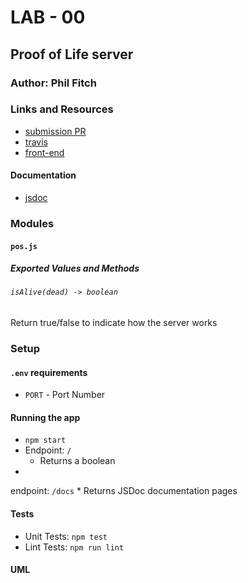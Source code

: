 # LAB - 00

## Proof of Life server

### Author: Phil Fitch

### Links and Resources
* [submission PR](https://github.com/philfitch-401-advanced-javascript/lab-00/pull/1)
* [travis](https://travis-ci.com/philfitch-401-advanced-javascript/lab-00)
* [front-end](https://philfitch-lab-00.herokuapp.com/)

#### Documentation
* [jsdoc](https://philfitch-lab-00.herokuapp.com/docs/)

### Modules
#### `pos.js`
##### Exported Values and Methods

###### `isAlive(dead) -> boolean`
Return true/false to indicate how the server works

### Setup
#### `.env` requirements
* `PORT` - Port Number

#### Running the app

* `npm start`
* Endpoint: `/`
    * Returns a boolean
* 
endpoint: `/docs`
    * Returns JSDoc documentation pages
  
#### Tests
* Unit Tests: `npm test`
* Lint Tests: `npm run lint`

#### UML
<!--- ![UML Diagram](img.jpg) --->
